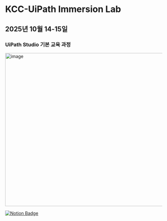 # KCC-UiPath Immersion Lab

## 2025년 10월 14-15일
### UiPath Studio 기본 교육 과정 
<img width="956" height="489" alt="image" src="https://github.com/user-attachments/assets/092f4740-0cf3-4760-86f8-c1a9867fbe61" />

[![Notion Badge](https://img.shields.io/badge/Notion-000000?style=for-the-badge&logo=notion&logoColor=white)](https://www.notion.so/UiPath-Studio-2158767455768149b862e192d3075512)
